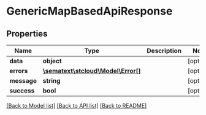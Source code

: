 # GenericMapBasedApiResponse

## Properties
Name | Type | Description | Notes
------------ | ------------- | ------------- | -------------
**data** | **object** |  | [optional] 
**errors** | [**\sematext\stcloud\Model\Error[]**](Error.md) |  | [optional] 
**message** | **string** |  | [optional] 
**success** | **bool** |  | [optional] 

[[Back to Model list]](../../README.md#documentation-for-models) [[Back to API list]](../../README.md#documentation-for-api-endpoints) [[Back to README]](../../README.md)

